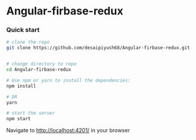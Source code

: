 # Angular-firbase-redux
### Quick start

```bash
# clone the repo
git clone https://github.com/desaipiyush68/Angular-firbase-redux.git


# change directory to repo
cd Angular-firbase-redux

# Use npm or yarn to install the dependencies:
npm install

# OR
yarn

# start the server
npm start
```

Navigate to [http://localhost:4201/](http://localhost:4201/) in your browser
